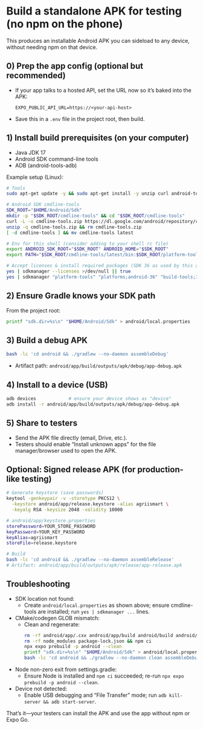 # Build a standalone APK for testing (no npm on the phone)

This produces an installable Android APK you can sideload to any device, without needing npm on that device.

## 0) Prep the app config (optional but recommended)
- If your app talks to a hosted API, set the URL now so it’s baked into the APK:
  ```env
  EXPO_PUBLIC_API_URL=https://<your-api-host>
  ```
- Save this in a `.env` file in the project root, then build.

## 1) Install build prerequisites (on your computer)
- Java JDK 17
- Android SDK command-line tools
- ADB (android-tools-adb)

Example setup (Linux):
```bash
# Tools
sudo apt-get update -y && sudo apt-get install -y unzip curl android-tools-adb openjdk-17-jdk

# Android SDK cmdline-tools
SDK_ROOT="$HOME/Android/Sdk"
mkdir -p "$SDK_ROOT/cmdline-tools" && cd "$SDK_ROOT/cmdline-tools"
curl -L -o cmdline-tools.zip https://dl.google.com/android/repository/commandlinetools-linux-11076708_latest.zip
unzip -q cmdline-tools.zip && rm cmdline-tools.zip
[ -d cmdline-tools ] && mv cmdline-tools latest

# Env for this shell (consider adding to your shell rc file)
export ANDROID_SDK_ROOT="$SDK_ROOT" ANDROID_HOME="$SDK_ROOT"
export PATH="$SDK_ROOT/cmdline-tools/latest/bin:$SDK_ROOT/platform-tools:$PATH"

# Accept licenses & install required packages (SDK 36 as used by this app)
yes | sdkmanager --licenses >/dev/null || true
yes | sdkmanager "platform-tools" "platforms;android-36" "build-tools;36.0.0"
```

## 2) Ensure Gradle knows your SDK path
From the project root:
```bash
printf "sdk.dir=%s\n" "$HOME/Android/Sdk" > android/local.properties
```

## 3) Build a debug APK
```bash
bash -lc 'cd android && ./gradlew --no-daemon assembleDebug'
```
- Artifact path: `android/app/build/outputs/apk/debug/app-debug.apk`

## 4) Install to a device (USB)
```bash
adb devices            # ensure your device shows as "device"
adb install -r android/app/build/outputs/apk/debug/app-debug.apk
```

## 5) Share to testers
- Send the APK file directly (email, Drive, etc.).
- Testers should enable “Install unknown apps” for the file manager/browser used to open the APK.

## Optional: Signed release APK (for production-like testing)
```bash
# Generate keystore (save passwords)
keytool -genkeypair -v -storetype PKCS12 \
  -keystore android/app/release.keystore -alias agriismart \
  -keyalg RSA -keysize 2048 -validity 10000

# android/app/keystore.properties
storePassword=YOUR_STORE_PASSWORD
keyPassword=YOUR_KEY_PASSWORD
keyAlias=agriismart
storeFile=release.keystore

# Build
bash -lc 'cd android && ./gradlew --no-daemon assembleRelease'
# Artifact: android/app/build/outputs/apk/release/app-release.apk
```

## Troubleshooting
- SDK location not found:
  - Create `android/local.properties` as shown above; ensure cmdline-tools are installed; run `yes | sdkmanager ...` lines.
- CMake/codegen GLOB mismatch:
  - Clean and regenerate: 
    ```bash
    rm -rf android/app/.cxx android/app/build android/build android/.gradle
    rm -rf node_modules package-lock.json && npm ci
    npx expo prebuild -p android --clean
    printf "sdk.dir=%s\n" "$HOME/Android/Sdk" > android/local.properties
    bash -lc 'cd android && ./gradlew --no-daemon clean assembleDebug'
    ```
- Node non-zero exit from settings.gradle:
  - Ensure Node is installed and `npm ci` succeeded; re-run `npx expo prebuild -p android --clean`.
- Device not detected:
  - Enable USB debugging and “File Transfer” mode; run `adb kill-server && adb start-server`.

That’s it—your testers can install the APK and use the app without npm or Expo Go.
